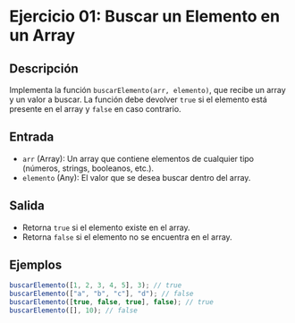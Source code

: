 # Ejercicio 01: Buscar un Elemento en un Array

## Descripción

Implementa la función `buscarElemento(arr, elemento)`, que recibe un array y un valor a buscar. La función debe devolver `true` si el elemento está presente en el array y `false` en caso contrario.

## Entrada

- `arr` (Array): Un array que contiene elementos de cualquier tipo (números, strings, booleanos, etc.).
- `elemento` (Any): El valor que se desea buscar dentro del array.

## Salida

- Retorna `true` si el elemento existe en el array.
- Retorna `false` si el elemento no se encuentra en el array.

## Ejemplos

```javascript
buscarElemento([1, 2, 3, 4, 5], 3); // true
buscarElemento(["a", "b", "c"], "d"); // false
buscarElemento([true, false, true], false); // true
buscarElemento([], 10); // false
```
